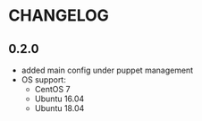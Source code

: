 # CHANGELOG

## 0.2.0

* added main config under puppet management
* OS support:
  - CentOS 7
  - Ubuntu 16.04
  - Ubuntu 18.04
